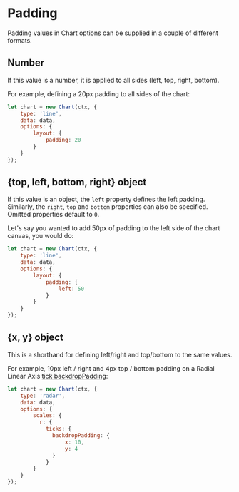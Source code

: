 # Padding

Padding values in Chart options can be supplied in a couple of different formats.

## Number

If this value is a number, it is applied to all sides (left, top, right, bottom).

For example, defining a 20px padding to all sides of the chart:

```javascript
let chart = new Chart(ctx, {
    type: 'line',
    data: data,
    options: {
        layout: {
            padding: 20
        }
    }
});
```

## {top, left, bottom, right} object

If this value is an object, the `left` property defines the left padding. Similarly, the `right`, `top` and `bottom` properties can also be specified.
Omitted properties default to `0`.

Let's say you wanted to add 50px of padding to the left side of the chart canvas, you would do:

```javascript
let chart = new Chart(ctx, {
    type: 'line',
    data: data,
    options: {
        layout: {
            padding: {
                left: 50
            }
        }
    }
});
```

## {x, y} object

This is a shorthand for defining left/right and top/bottom to the same values.

For example, 10px left / right and 4px top / bottom padding on a Radial Linear Axis [tick backdropPadding](../axes/radial/linear.md#linear-radial-axis-specific-tick-options):

```javascript
let chart = new Chart(ctx, {
    type: 'radar',
    data: data,
    options: {
        scales: {
          r: {
            ticks: {
              backdropPadding: {
                  x: 10,
                  y: 4
              }
            }
        }
    }
});
```
